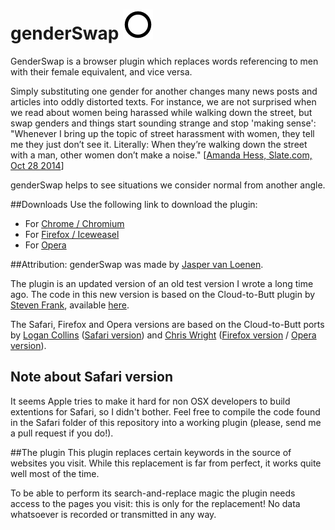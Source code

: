 # genderSwap ![](https://raw.githubusercontent.com/javl/genderSwap/master/icons/icon_48.png "")

GenderSwap is a browser plugin which replaces words referencing to men with their female equivalent, and vice versa.

Simply substituting one gender for another changes many news posts and articles into oddly distorted texts. For instance, we are not surprised when we read about women being harassed while walking down the street, but swap genders and things start sounding strange and stop 'making sense': "Whenever I bring up the topic of street harassment with women, they tell me they just don’t see it. Literally: When they’re walking down the street with a man, other women don’t make a noise." [[Amanda Hess, Slate.com, Oct 28 2014](http://www.slate.com/blogs/xx_factor/2014/10/28/street_harassment_video_a_hidden_camera_records_what_women_go_through_on.html)]

genderSwap helps to see situations we consider normal from another angle.

##Downloads
Use the following link to download the plugin:

  * For [Chrome / Chromium](https://github.com/javl/genderSwap/blob/master/chrome/genderSwap.crx?raw=true)
  * For [Firefox / Iceweasel](https://github.com/javl/genderSwap/blob/master/firefox/genderSwap.xpi?raw=true)
  * For [Opera](https://github.com/javl/genderSwap/blob/master/opera/genderSwap.oex?raw=true)

##Attribution:
genderSwap was made by [Jasper van Loenen](http://jaspervanloenen.com).

The plugin is an updated version of an old test version I wrote a long time ago. The code 
in this new version is based on the Cloud-to-Butt plugin by [Steven Frank](https://github.com/panicsteve), available [here](https://github.com/panicsteve/cloud-to-butt).

The Safari, Firefox and Opera versions are based on the Cloud-to-Butt ports by [Logan Collins](https://github.com/logancollins) ([Safari version](https://github.com/logancollins/cloud-to-butt-safari)) and [Chris Wright](https://github.com/DaveRandom) ([Firefox version](https://github.com/DaveRandom/cloud-to-butt-mozilla) / [Opera version](https://github.com/DaveRandom/cloud-to-butt-opera)).

## Note about Safari version
It seems Apple tries to make it hard for non OSX developers to build extentions for Safari, so I didn't bother. Feel free to compile the code found in the Safari folder of this repository into a working plugin (please, send me a pull request if you do!).

##The plugin
This plugin replaces certain keywords in the source of websites you visit. While this replacement is far from perfect, it works quite well most of the time.

To be able to perform its search-and-replace magic the plugin needs access to the pages you visit: this is only for the replacement! No data whatsoever is recorded or transmitted in any way.

